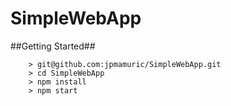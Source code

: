 # SimpleWebApp

##Getting Started##

```
	> git@github.com:jpmamuric/SimpleWebApp.git
	> cd SimpleWebApp
	> npm install
	> npm start
```
